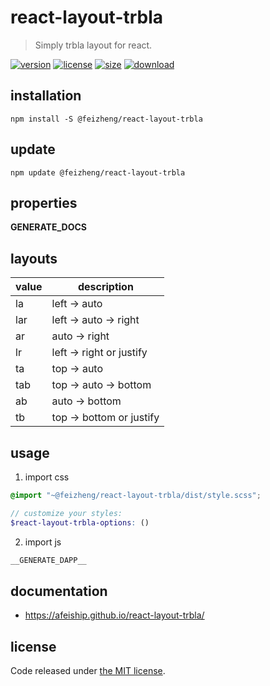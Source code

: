 # react-layout-trbla
> Simply trbla layout for react.

[![version][version-image]][version-url]
[![license][license-image]][license-url]
[![size][size-image]][size-url]
[![download][download-image]][download-url]

## installation
```shell
npm install -S @feizheng/react-layout-trbla
```

## update
```shell
npm update @feizheng/react-layout-trbla
```

## properties
__GENERATE_DOCS__

## layouts
| value | description              |
| ----- | ------------------------ |
| la    | left -> auto             |
| lar   | left -> auto -> right    |
| ar    | auto -> right            |
| lr    | left -> right or justify |
| ta    | top -> auto              |
| tab   | top -> auto -> bottom    |
| ab    | auto -> bottom           |
| tb    | top -> bottom or justify |

## usage
1. import css
  ```scss
  @import "~@feizheng/react-layout-trbla/dist/style.scss";

  // customize your styles:
  $react-layout-trbla-options: ()
  ```
2. import js
  ```js
__GENERATE_DAPP__
  ```

## documentation
- https://afeiship.github.io/react-layout-trbla/


## license
Code released under [the MIT license](https://github.com/afeiship/react-layout-trbla/blob/master/LICENSE.txt).

[version-image]: https://img.shields.io/npm/v/@feizheng/react-layout-trbla
[version-url]: https://npmjs.org/package/@feizheng/react-layout-trbla

[license-image]: https://img.shields.io/npm/l/@feizheng/react-layout-trbla
[license-url]: https://github.com/afeiship/react-layout-trbla/blob/master/LICENSE.txt

[size-image]: https://img.shields.io/bundlephobia/minzip/@feizheng/react-layout-trbla
[size-url]: https://github.com/afeiship/react-layout-trbla/blob/master/dist/react-layout-trbla.min.js

[download-image]: https://img.shields.io/npm/dm/@feizheng/react-layout-trbla
[download-url]: https://www.npmjs.com/package/@feizheng/react-layout-trbla
